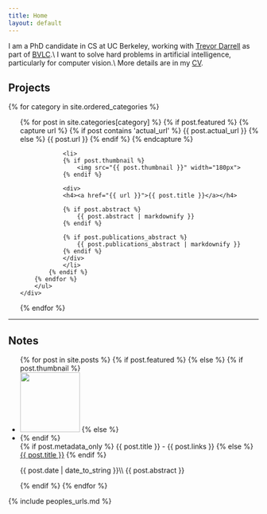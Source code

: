 ```yaml
---
title: Home
layout: default
---
```

I am a PhD candidate in CS at UC Berkeley, working with [Trevor Darrell](http://www.eecs.berkeley.edu/~trevor/) as part of [BVLC](http://berkeleyvision.org/bvlc/).\\
I want to solve hard problems in artificial intelligence, particularly for computer vision.\\
More details are in my [CV](/sergey_karayev_cv.pdf).

## Projects

<div class="grid">
{% for category in site.ordered_categories %}
    <div class="unit one-of-two">
        <ul class="projects">
        {% for post in site.categories[category] %}
            {% if post.featured %}
                <!--
                    Can pull the code to process different types of project displays
                    into a plugin later.
                -->
                {% capture url %}
                    {% if post contains 'actual_url' %}
                        {{ post.actual_url }}
                    {% else %}
                        {{ post.url }}
                    {% endif %}
                {% endcapture %}

                <li>
                {% if post.thumbnail %}
                    <img src="{{ post.thumbnail }}" width="180px">
                {% endif %}

                <div>
                <h4><a href="{{ url }}">{{ post.title }}</a></h4>

                {% if post.abstract %}
                    {{ post.abstract | markdownify }}
                {% endif %}

                {% if post.publications_abstract %}
                    {{ post.publications_abstract | markdownify }}
                {% endif %}
                </div>
                </li>
            {% endif %}
        {% endfor %}
        </ul>
    </div>
{% endfor %}
</div>

---

<h2>Notes</h2>
<ul class="projects notes">
{% for post in site.posts %}
    {% if post.featured %}
    {% else %}
{% if post.thumbnail %}
<li>
<img src="{{ post.thumbnail }}" width="120px" />
{% else %}
<li class="nothumb">
{% endif %}
<div>
<span class="sans">
{% if post.metadata_only %}
<span markdown="1">{{ post.title }} - {{ post.links }}</span>
{% else %}
<span markdown="1"><a href="{{ post.url }}">{{ post.title }}</a></span>
{% endif %}
</span>
<p markdown="1">
{{ post.date | date_to_string }}\\
{{ post.abstract }}
</p>
</div>
</li>
{% endif %}
{% endfor %}
</ul>

{% include peoples_urls.md %}

